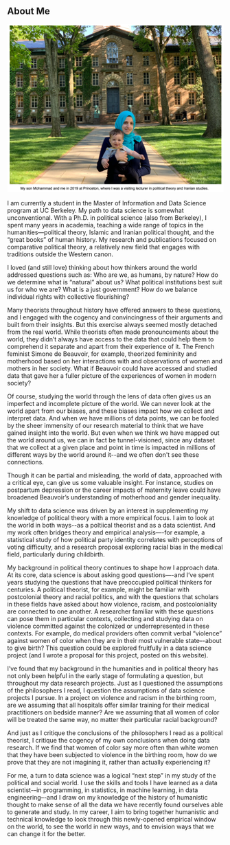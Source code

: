 ## About Me

<img src="images/nura_mohammad_princeton_2019.png?raw=true"/>

I am currently a student in the Master of Information and Data Science program at UC Berkeley. My path to data science is somewhat unconventional. With a Ph.D. in political science (also from Berkeley), I spent many years in academia, teaching a wide range of topics in the humanities—political theory, Islamic and Iranian political thought, and the “great books” of human history. My research and publications focused on comparative political theory, a relatively new field that engages with traditions outside the Western canon.

I loved (and still love) thinking about how thinkers around the world addressed questions such as: Who are we, as humans, by nature? How do we determine what is “natural” about us? What political institutions best suit us for who we are? What is a just government? How do we balance individual rights with collective flourishing?

Many theorists throughout history have offered answers to these questions, and I engaged with the cogency and convincingness of their arguments and built from their insights. But this exercise always seemed mostly detached from the real world. While theorists often made pronouncements about the world, they didn’t always have access to the data that could help them to comprehend it separate and apart from their experience of it. The French feminist Simone de Beauvoir, for example, theorized femininity and motherhood based on her interactions with and observations of women and mothers in her society. What if Beauvoir could have accessed and studied data that gave her a fuller picture of the experiences of women in modern society? 

Of course, studying the world through the lens of data often gives us an imperfect and incomplete picture of the world. We can never look at the world apart from our biases, and these biases impact how we collect and interpret data. And when we have millions of data points, we can be fooled by the sheer immensity of our research material to think that we have gained insight into the world. But even when we think we have mapped out the world around us, we can in fact be tunnel-visioned, since any dataset that we collect at a given place and point in time is impacted in millions of different ways by the world around it--and we often don't see these connections. 

Though it can be partial and misleading, the world of data, approached with a critical eye, can give us some valuable insight. For instance, studies on postpartum depression or the career impacts of maternity leave could have broadened Beauvoir’s understanding of motherhood and gender inequality. 

My shift to data science was driven by an interest in supplementing my knowledge of political theory with a more empirical focus. I aim to look at the world in both ways--as a poltiical theorist and as a data scientist. And my work often bridges theory and empirical analysis—-for example, a statistical study of how political party identity correlates with perceptions of voting difficulty, and a research proposal exploring racial bias in the medical field, particularly during childbirth. 

My background in political theory continues to shape how I approach data. At its core, data science is about asking good questions—-and I’ve spent years studying the questions that have preoccupied political thinkers for centuries. A political theorist, for example, might be familiar with postcolonial theory and racial politics, and with the questions that scholars in these fields have asked about how violence, racism, and postcoloniality are connected to one another. A researcher familiar with these questions can pose them in particular contexts, collecting and studying data on violence committed against the colonized or underrepresented in these contexts. For example, do medical providers often commit verbal “violence” against women of color when they are in their most vulnerable state–-about to give birth? This question could be explored fruitfully in a data science project (and I wrote a proposal for this project, posted on this website).

I’ve found that my background in the humanities and in political theory has not only been helpful in the early stage of formulating a question, but throughout my data research projects. Just as I questioned the assumptions of the philosophers I read, I question the assumptions of data science projects I pursue. In a project on violence and racism in the birthing room, are we assuming that all hospitals offer similar training for their medical practitioners on bedside manner? Are we assuming that all women of color will be treated the same way, no matter their particular racial background? 

And just as I critique the conclusions of the philosophers I read as a political theorist, I critique the cogency of my own conclusions when doing data research. If we find that women of color say more often than white women that they have been subjected to violence in the birthing room, how do we prove that they are not imagining it, rather than actually experiencing it?

For me, a turn to data science was a logical “next step” in my study of the political and social world. I use the skills and tools I have learned as a data scientist-–in programming, in statistics, in machine learning, in data engineering–-and I draw on my knowledge of the history of humanistic thought to make sense of all the data we have recently found ourselves able to generate and study. In my career, I aim to bring together humanistic and technical knowledge to look through this newly-opened empirical window on the world, to see the world in new ways, and to envision ways that we can change it for the better. 


